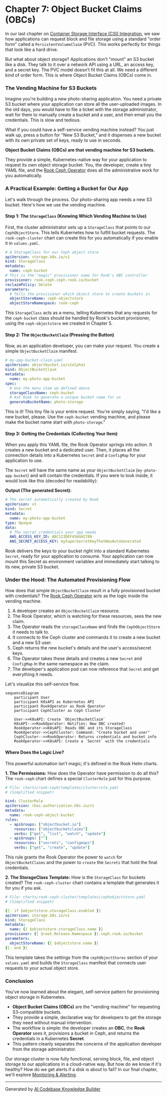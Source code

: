 # Chapter 7: Object Bucket Claims (OBCs)

In our last chapter on [Container Storage Interface (CSI) Integration](06_container_storage_interface__csi__integration__.md), we saw how applications can request block and file storage using a standard "order form" called a `PersistentVolumeClaim` (PVC). This works perfectly for things that look like a hard drive.

But what about object storage? Applications don't "mount" an S3 bucket like a disk. They talk to it over a network API using a URL, an access key, and a secret key. The PVC model doesn't fit this at all. We need a different kind of order form. This is where Object Bucket Claims (OBCs) come in.

### The Vending Machine for S3 Buckets

Imagine you're building a new photo-sharing application. You need a private S3 bucket where your application can store all the user-uploaded images. In the old days, you would have to file a ticket with the storage administrator, wait for them to manually create a bucket and a user, and then email you the credentials. This is slow and tedious.

What if you could have a self-service vending machine instead? You just walk up, press a button for "New S3 Bucket," and it dispenses a new bucket with its own private set of keys, ready to use in seconds.

**Object Bucket Claims (OBCs) are that vending machine for S3 buckets.**

They provide a simple, Kubernetes-native way for your application to request its own object storage bucket. You, the developer, create a tiny YAML file, and the [Rook Ceph Operator](03_rook_ceph_operator_.md) does all the administrative work for you automatically.

### A Practical Example: Getting a Bucket for Our App

Let's walk through the process. Our photo-sharing app needs a new S3 bucket. Here's how we use the vending machine.

#### Step 1: The `StorageClass` (Knowing Which Vending Machine to Use)

First, the cluster administrator sets up a `StorageClass` that points to our `CephObjectStore`. This tells Kubernetes how to fulfill bucket requests. The `rook-ceph-cluster` chart can create this for you automatically if you enable it in `values.yaml`.

```yaml
# A StorageClass for our Ceph object store
apiVersion: storage.k8s.io/v1
kind: StorageClass
metadata:
  name: ceph-bucket
# This is the "magic" provisioner name for Rook's OBC controller
provisioner: rook-ceph.ceph.rook.io/bucket
reclaimPolicy: Delete
parameters:
  # Tells the provisioner which object store to create buckets in
  objectStoreName: ceph-objectstore
  objectStoreNamespace: rook-ceph
```
This `StorageClass` acts as a menu, telling Kubernetes that any requests for the `ceph-bucket` class should be handled by Rook's bucket provisioner, using the `ceph-objectstore` we created in Chapter 5.

#### Step 2: The `ObjectBucketClaim` (Pressing the Button)

Now, as an application developer, you can make your request. You create a simple `ObjectBucketClaim` manifest.

```yaml
# my-app-bucket-claim.yaml
apiVersion: objectbucket.io/v1alpha1
kind: ObjectBucketClaim
metadata:
  name: my-photo-app-bucket
spec:
  # Use the menu item we defined above
  storageClassName: ceph-bucket
  # Ask Rook to generate a unique bucket name for us
  generateBucketName: photo-storage
```
This is it! This tiny file is your entire request. You're simply saying, "I'd like a new bucket, please. Use the `ceph-bucket` vending machine, and please make the bucket name start with `photo-storage`."

#### Step 3: Getting the Credentials (Collecting Your Item)

When you apply this YAML file, the Rook Operator springs into action. It creates a new bucket and a dedicated user. Then, it places all the connection details into a Kubernetes `Secret` and a `ConfigMap` for your application to use.

The `Secret` will have the same name as your `ObjectBucketClaim` (`my-photo-app-bucket`) and will contain the credentials. If you were to look inside, it would look like this (decoded for readability):

**Output (The generated Secret):**
```yaml
# The secret automatically created by Rook
apiVersion: v1
kind: Secret
metadata:
  name: my-photo-app-bucket
type: Opaque
data:
  # The secret credentials your app needs
  AWS_ACCESS_KEY_ID: ABC123DEF456GHI789
  AWS_SECRET_ACCESS_KEY: mySuperSecretKeyThatWasAutoGenerated
```
Rook delivers the keys to your bucket right into a standard Kubernetes `Secret`, ready for your application to consume. Your application can now mount this Secret as environment variables and immediately start talking to its new, private S3 bucket.

### Under the Hood: The Automated Provisioning Flow

How does that simple `ObjectBucketClaim` result in a fully provisioned bucket with credentials? The [Rook Ceph Operator](03_rook_ceph_operator_.md) acts as the logic inside the vending machine.

1.  A developer creates an `ObjectBucketClaim` resource.
2.  The Rook Operator, which is watching for these resources, sees the new claim.
3.  The Operator reads the `storageClassName` and finds the `CephObjectStore` it needs to talk to.
4.  It connects to the Ceph cluster and commands it to create a new bucket and a new S3 user.
5.  Ceph returns the new bucket's details and the user's access/secret keys.
6.  The Operator takes these details and creates a new `Secret` and `ConfigMap` in the same namespace as the claim.
7.  The developer's application pod can now reference that `Secret` and get everything it needs.

Let's visualize this self-service flow.

```mermaid
sequenceDiagram
    participant User
    participant K8sAPI as Kubernetes API
    participant RookOperator as Rook Operator
    participant CephCluster as Ceph Cluster

    User->>K8sAPI: Create `ObjectBucketClaim`
    K8sAPI-->>RookOperator: Notifies: New OBC created!
    RookOperator->>K8sAPI: Reads OBC and its StorageClass
    RookOperator->>CephCluster: Command: "Create bucket and user"
    CephCluster-->>RookOperator: Returns credentials and bucket info
    RookOperator->>K8sAPI: Create a `Secret` with the credentials
```

#### Where Does the Logic Live?

This powerful automation isn't magic; it's defined in the Rook Helm charts.

**1. The Permissions:** How does the Operator have permission to do all this? The `rook-ceph` chart defines a special `ClusterRole` just for this purpose.

```yaml
# File: charts/rook-ceph/templates/clusterrole.yaml
# (Simplified snippet)

kind: ClusterRole
apiVersion: rbac.authorization.k8s.io/v1
metadata:
  name: rook-ceph-object-bucket
rules:
  - apiGroups: ["objectbucket.io"]
    resources: ["objectbucketclaims"]
    verbs: ["get", "list", "watch", "update"]
  - apiGroups: [""]
    resources: ["secrets", "configmaps"]
    verbs: ["get", "create", "update"]
```
This rule grants the Rook Operator the power to `watch` for `ObjectBucketClaims` and the power to `create` the `Secrets` that hold the final credentials.

**2. The StorageClass Template:** How is the `StorageClass` for buckets created? The `rook-ceph-cluster` chart contains a template that generates it for you if you ask.

```yaml
# File: charts/rook-ceph-cluster/templates/cephobjectstore.yaml
# (Simplified snippet)

{{- if $objectstore.storageClass.enabled }}
apiVersion: storage.k8s.io/v1
kind: StorageClass
metadata:
  name: {{ $objectstore.storageClass.name }}
provisioner: {{ $root.Release.Namespace }}.ceph.rook.io/bucket
parameters:
  objectStoreName: {{ $objectstore.name }}
{{- end }}
```
This template takes the settings from the `cephObjectStores` section of your `values.yaml` and builds the `StorageClass` manifest that connects user requests to your actual object store.

### Conclusion

You've now learned about the elegant, self-service pattern for provisioning object storage in Kubernetes.

*   **Object Bucket Claims (OBCs)** are the "vending machine" for requesting S3-compatible buckets.
*   They provide a simple, declarative way for developers to get the storage they need without manual intervention.
*   The workflow is simple: the developer creates an **OBC**, the **Rook Operator** sees it, provisions a bucket in Ceph, and returns the credentials in a Kubernetes **Secret**.
*   This pattern cleanly separates the concerns of the application developer from the storage administrator.

Our storage cluster is now fully functional, serving block, file, and object storage to our applications in a cloud-native way. But how do we know if it's healthy? How do we get alerts if a disk is about to fail? In our final chapter, we'll explore [Monitoring & Alerting](08_monitoring___alerting__.md).

---

Generated by [AI Codebase Knowledge Builder](https://github.com/The-Pocket/Tutorial-Codebase-Knowledge)